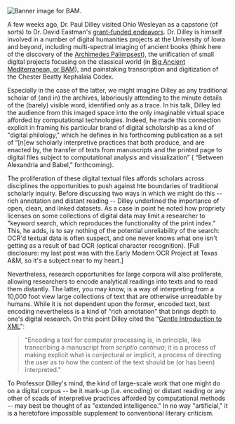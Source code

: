 ![Banner image for [BAM](http://www.lib.uiowa.edu/bam/).](http://digitalscholarship.ohio5.org/wp-content/uploads/2015/04/post.dilleyvisit-e1457639991480.jpg "Banner image for BAM, http://www.lib.uiowa.edu/bam/")

A few weeks ago, Dr. Paul Dilley visited Ohio Wesleyan as a capstone (of sorts) to Dr. David Eastman's [grant-funded endeavors](http://www.mappingthemartyrs.org/neatline/show/map). Dr. Dilley is himself involved in a number of digital humanities projects at the University of Iowa and beyond, including multi-spectral imaging of ancient books (think here of the discovery of the [Archimedes Palimpsest](http://archimedespalimpsest.org/)), the unification of small digital projects focusing on the classical world (in [Big Ancient Mediterranean, or BAM](https://bigancientmediterranean.wordpress.com/)), and painstaking transcription and digitization of the Chester Beatty Kephalaia Codex.  

Especially in the case of the latter, we might imagine Dilley as any traditional scholar of (and in) the archives, laboriously attending to the minute details of the (barely) visible word, identified only as a trace. In his talk, Dilley led the audience from this imaged space into the only imaginable virtual space afforded by computational technologies. Indeed, he made this connection explicit in framing his particular brand of digital scholarship as a kind of "digital philology," which he defines in his forthcoming publication as a set of “[n]ew scholarly interpretive practices that both produce, and are enacted by, the transfer of texts from manuscripts and the printed page to digital files subject to computational analysis and visualization” ( “Between Alexandria and Babel,” forthcoming).

The proliferation of these digital textual files affords scholars across disciplines the opportunities to push against hte boundaries of traditional scholarly inquiry. Before discussing two ways in which we might do this -- rich annotation and distant reading -- Dilley underlined the importance of open, clean, and linked datasets. As a case in point he noted how propriety licenses on some collections of digital data may limit a researcher to "keyword search, which reproduces the functionality of the print index." This, he adds, is to say nothing of the potential unreliability of the search: OCR'd textual data is often suspect, and one never knows what one isn't getting as a result of bad OCR (optical character recognition). [Full disclosure: my last post was with the Early Modern OCR Project at Texas A&M, so it's a subject near to my heart.] 

Nevertheless, research opportunities for large corpora will also proliferate, allowing researchers to encode analytical readings into texts and to read them distantly. The latter, you may know, is a way of interpreting from a 10,000 foot view large collections of text that are otherwise unreadable by humans. While it is not dependent upon the former, encoded text, text encoding nevertheless is a kind of "rich annotation" that brings depth to one's digital research. On this point Dilley cited the "[Gentle Introduction to XML](http://www.tei-c.org/release/doc/tei-p5-doc/en/html/SG.html)": 

> "Encoding a text for computer processing is, in principle, like transcribing a manuscript from *scriptio continua*; it is a process of making explicit what is conjectural or implicit, a process of directing the user as to how the content of the text should be (or has been) interpreted."

To Professor Dilley's mind, the kind of large-scale work that one might do on a digital corpus -- be it mark-up (i.e. encoding) or distant reading or any other of scads of interpretive practices afforded by computational methods -- may best be thought of as "extended intelligence." In no way "artificial," it is a heretofore impossible supplement to conventional literary criticism.


